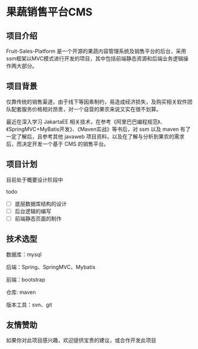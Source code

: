 # 果蔬销售平台CMS

## 项目介绍

Fruit-Sales-Platform 是一个开源的果蔬内容管理系统及销售平台的后台，采用ssm框架以MVC模式进行开发的项目，其中包括前端静态资源和后端业务逻辑操作两大部分。

## 项目背景

仅靠传统的销售渠道，由于线下等因素制约，易造成经济损失，及购买相关软件团队配套服务价格相对昂贵，对一个自营的果农来说又实在很不划算。

最近在深入学习 JakartaEE 相关技术，在参考《阿里巴巴编程规范》、《SpringMVC+MyBatis开发》、《Maven实战》等书后，对 ssm 以及 maven 有了一定了解后，且参考其他 javaweb 项目资料，以及在了解与分析到果农的需求后，而决定开发一个基于 CMS 的销售平台。


## 项目计划

目前处于概要设计阶段中

todo

 * [ ] 底层数据库结构的设计
 * [ ] 后台逻辑的编写
 * [ ] 前端静态页面的制作

## 技术选型

数据库：mysql

后端：Spring、SpringMVC、Mybatis

前端：bootstrap

仓库: maven

版本工具：svn、git

## 友情赞助

如果你对此项目感兴趣，欢迎提供宝贵的建议，或合作开发此项目

<!--
如果你对此感兴趣，欢迎提供宝贵的建议，目前本人也在求职中，有相关软件开发职位欢迎联系我。 
邮箱： loremwalker@hotmail.com
-->
